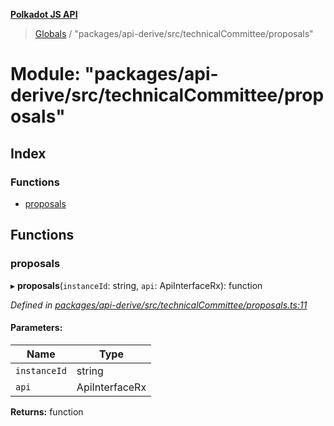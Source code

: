 **[Polkadot JS API](../README.md)**

> [Globals](../globals.md) / "packages/api-derive/src/technicalCommittee/proposals"

# Module: "packages/api-derive/src/technicalCommittee/proposals"

## Index

### Functions

* [proposals](_packages_api_derive_src_technicalcommittee_proposals_.md#proposals)

## Functions

### proposals

▸ **proposals**(`instanceId`: string, `api`: ApiInterfaceRx): function

*Defined in [packages/api-derive/src/technicalCommittee/proposals.ts:11](https://github.com/polkadot-js/api/blob/014fa123b/packages/api-derive/src/technicalCommittee/proposals.ts#L11)*

#### Parameters:

Name | Type |
------ | ------ |
`instanceId` | string |
`api` | ApiInterfaceRx |

**Returns:** function
